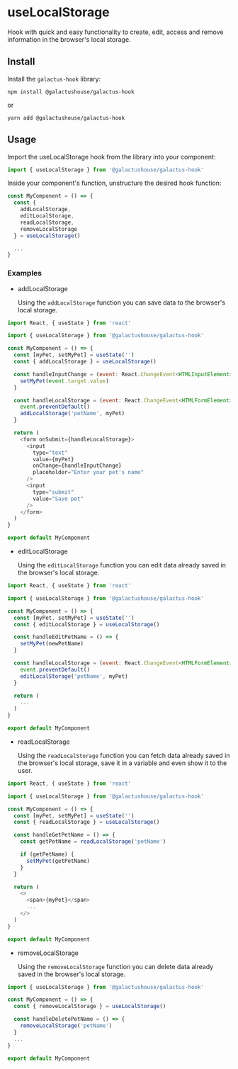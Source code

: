 # useLocalStorage

Hook with quick and easy functionality to create, edit, access and remove information in the browser's local storage.

## Install

Install the `galactus-hook` library:

```shell
npm install @galactushouse/galactus-hook
```

or

```shell
yarn add @galactushouse/galactus-hook
```

## Usage

Import the useLocalStorage hook from the library into your component:

```javascript
import { useLocalStorage } from '@galactushouse/galactus-hook'
```

Inside your component's function, unstructure the desired hook function:

```javascript
const MyComponent = () => {
  const {
    addLocalStorage,
    editLocalStorage,
    readLocalStorage,
    removeLocalStorage
  } = useLocalStorage()

  ...
}
```

### Examples

* addLocalStorage

  Using the `addLocalStorage` function you can save data to the browser's local storage.

```javascript
import React, { useState } from 'react'

import { useLocalStorage } from '@galactushouse/galactus-hook'

const MyComponent = () => {
  const [myPet, setMyPet] = useState('')
  const { addLocalStorage } = useLocalStorage()

  const handleInputChange = (event: React.ChangeEvent<HTMLInputElement>) => {
    setMyPet(event.target.value)
  }

  const handleLocalStorage = (event: React.ChangeEvent<HTMLFormElement>) => {
    event.preventDefault()
    addLocalStorage('petName', myPet)
  }

  return (
    <form onSubmit={handleLocalStorage}>
      <input
        type="text"
        value={myPet}
        onChange={handleInputChange}
        placeholder="Enter your pet's name"
      />
      <input
        type="submit"
        value="Save pet"
      />
    </form>
  )
}

export default MyComponent
```

* editLocalStorage

  Using the `editLocalStorage` function you can edit data already saved in the browser's local storage.

```javascript
import React, { useState } from 'react'

import { useLocalStorage } from '@galactushouse/galactus-hook'

const MyComponent = () => {
  const [myPet, setMyPet] = useState('')
  const { editLocalStorage } = useLocalStorage()

  const handleEditPetName = () => {
    setMyPet(newPetName)
  }

  const handleLocalStorage = (event: React.ChangeEvent<HTMLFormElement>) => {
    event.preventDefault()
    editLocalStorage('petName', myPet)
  }

  return (
    ...
  )
}

export default MyComponent
```

* readLocalStorage

  Using the `readLocalStorage` function you can fetch data already saved in the browser's local storage, save it in a variable and even show it to the user.

```javascript
import React, { useState } from 'react'

import { useLocalStorage } from '@galactushouse/galactus-hook'

const MyComponent = () => {
  const [myPet, setMyPet] = useState('')
  const { readLocalStorage } = useLocalStorage()

  const handleGetPetName = () => {
    const getPetName = readLocalStorage('petName')

    if (getPetName) {
      setMyPet(getPetName)
    }
  }

  return (
    <>
      <span>{myPet}</span>
      ...
    </>
  )
}

export default MyComponent
```

* removeLocalStorage

  Using the `removeLocalStorage` function you can delete data already saved in the browser's local storage.

```javascript
import { useLocalStorage } from '@galactushouse/galactus-hook'

const MyComponent = () => {
  const { removeLocalStorage } = useLocalStorage()

  const handleDeletePetName = () => {
    removeLocalStorage('petName')
  }
  ...
}

export default MyComponent
```
